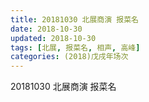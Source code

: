 ```yaml
---
title: 20181030 北展商演 报菜名
date: 2018-10-30
updated: 2018-10-30
tags: [北展, 报菜名, 相声, 高峰]
categories: (2018)戊戌年场次 
---
```

20181030 北展商演 报菜名
